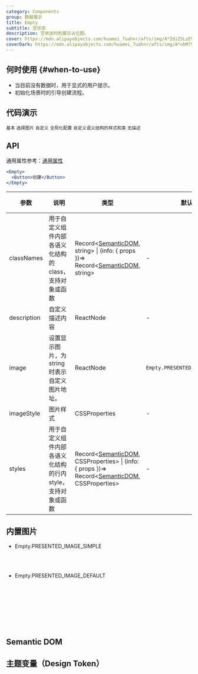 ```yaml
---
category: Components
group: 数据展示
title: Empty
subtitle: 空状态
description: 空状态时的展示占位图。
cover: https://mdn.alipayobjects.com/huamei_7uahnr/afts/img/A*ZdiZSLzEV0wAAAAAAAAAAAAADrJ8AQ/original
coverDark: https://mdn.alipayobjects.com/huamei_7uahnr/afts/img/A*obM7S5lIxeMAAAAAAAAAAAAADrJ8AQ/original
---
```


## 何时使用 {#when-to-use}

- 当目前没有数据时，用于显式的用户提示。
- 初始化场景时的引导创建流程。

## 代码演示

<!-- prettier-ignore -->
<code src="./demo/basic.tsx">基本</code>
<code src="./demo/simple.tsx">选择图片</code>
<code src="./demo/customize.tsx">自定义</code>
<code src="./demo/config-provider.tsx">全局化配置</code>
<code src="./demo/style-class.tsx" version="6.0.0">自定义语义结构的样式和类</code>
<code src="./demo/description.tsx">无描述</code>

## API

通用属性参考：[通用属性](/docs/react/common-props)

```jsx
<Empty>
  <Button>创建</Button>
</Empty>
```

| 参数 | 说明 | 类型 | 默认值 | 版本 |
| --- | --- | --- | --- | --- |
| classNames | 用于自定义组件内部各语义化结构的 class，支持对象或函数 | Record<[SemanticDOM](#semantic-dom), string> \| (info: { props })=> Record<[SemanticDOM](#semantic-dom), string> | - |  |
| description | 自定义描述内容 | ReactNode | - |  |
| image | 设置显示图片，为 string 时表示自定义图片地址。 | ReactNode | `Empty.PRESENTED_IMAGE_DEFAULT` |  |
| imageStyle | 图片样式 | CSSProperties | - |  |
| styles | 用于自定义组件内部各语义化结构的行内 style，支持对象或函数 | Record<[SemanticDOM](#semantic-dom), CSSProperties> \| (info: { props })=> Record<[SemanticDOM](#semantic-dom), CSSProperties> | - |  |

## 内置图片

- Empty.PRESENTED_IMAGE_SIMPLE

  <div class="site-empty-buildIn-img site-empty-buildIn-simple"><div>

- Empty.PRESENTED_IMAGE_DEFAULT

  <div class="site-empty-buildIn-img site-empty-buildIn-default"></div>

<style>
  .site-empty-buildIn-img {
    background-repeat: no-repeat;
    background-size: contain;
  }
  .site-empty-buildIn-simple {
    width: 55px;
    height: 35px;
    background-image: url("https://user-images.githubusercontent.com/507615/54591679-b0ceb580-4a65-11e9-925c-ad15b4eae93d.png");
  }
  .site-empty-buildIn-default {
    width: 121px;
    height: 116px;
    background-image: url("https://user-images.githubusercontent.com/507615/54591670-ac0a0180-4a65-11e9-846c-e55ffce0fe7b.png");
  }
</style>

## Semantic DOM

<code src="./demo/_semantic.tsx" simplify="true"></code>

## 主题变量（Design Token）

<ComponentTokenTable component="Empty"></ComponentTokenTable>
